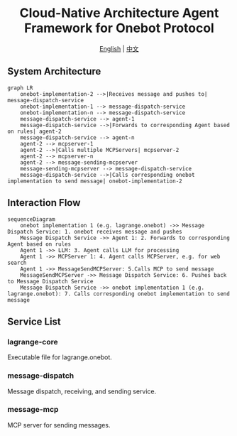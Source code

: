 <div align="center">

# Cloud-Native Architecture Agent Framework for Onebot Protocol


[English](./docs/README_EN.md) | [中文](README.md)

</div>

## System Architecture

```mermaid
graph LR
    onebot-implementation-2 -->|Receives message and pushes to| message-dispatch-service
    onebot-implementation-1 --> message-dispatch-service
    onebot-implementation-n --> message-dispatch-service
    message-dispatch-service --> agent-1
    message-dispatch-service -->|Forwards to corresponding Agent based on rules| agent-2
    message-dispatch-service --> agent-n
    agent-2 --> mcpserver-1
    agent-2 -->|Calls multiple MCPServers| mcpserver-2
    agent-2 --> mcpserver-n
    agent-2 --> message-sending-mcpserver
    message-sending-mcpserver --> message-dispatch-service
    message-dispatch-service -->|Calls corresponding onebot implementation to send message| onebot-implementation-2
```

## Interaction Flow

```mermaid
sequenceDiagram
    onebot implementation 1 (e.g. lagrange.onebot) ->> Message Dispatch Service: 1. onebot receives message and pushes
    Message Dispatch Service ->> Agent 1: 2. Forwards to corresponding Agent based on rules
    Agent 1 ->> LLM: 3. Agent calls LLM for processing
    Agent 1 ->> MCPServer 1: 4. Agent calls MCPServer, e.g. for web search
    Agent 1 ->> MessageSendMCPServer: 5.Calls MCP to send message
    MessageSendMCPServer ->> Message Dispatch Service: 6. Pushes back to Message Dispatch Service
    Message Dispatch Service ->> onebot implementation 1 (e.g. lagrange.onebot): 7. Calls corresponding onebot implementation to send message
```

## Service List

### lagrange-core

Executable file for lagrange.onebot.

### message-dispatch

Message dispatch, receiving, and sending service.

### message-mcp

MCP server for sending messages.